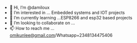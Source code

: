 - 👋 Hi, I’m @damiloux
- 👀 I’m interested in ... Embedded systems and IOT projects
- 🌱 I’m currently learning ...ESP8266 and esp32 based projects
- 💞️ I’m looking to collaborate on ...
- 📫 How to reach me ... omikunlee@gmail.com/Whatsapp+2348134475406

<!---
damiloux/damiloux is a ✨ special ✨ repository because its `README.md` (this file) appears on your GitHub profile.
You can click the Preview link to take a look at your changes.
--->

